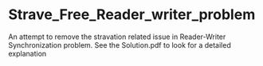 # Strave_Free_Reader_writer_problem
An attempt to remove the stravation related issue in Reader-Writer Synchronization problem. See the Solution.pdf to look for a detailed explanation
